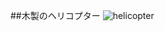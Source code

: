 ##木製のヘリコプター
![helicopter](https://user-images.githubusercontent.com/75403424/144956547-7b010745-9757-40b2-bd73-9ee380ec979b.png)

